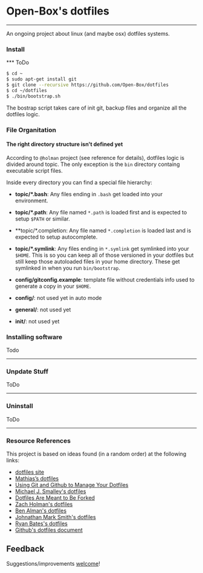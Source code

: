 # Open-Box's dotfiles
----

An ongoing project about linux (and maybe osx) dotfiles systems.

### Install

*** ToDo

```bash
$ cd ~
$ sudo apt-get install git
$ git clone --recursive https://github.com/Open-Box/dotfiles
$ cd ~/dotfiles
$ ./bin/bootstrap.sh
```

The bostrap script takes care of init git, backup files and organize all the dotfiles logic.

### File Organitation

#### The right directory structure isn't defined yet

According to `@holman` project (see reference for details), dotfiles logic is divided around topic.
The only exception is the `bin` directory containg executable script files.

Inside every directory you can find a special file hierarchy:


- **topic/\*.bash**: Any files ending in `.bash` get loaded into your
  environment.
- **topic/*.path**: Any file named `*.path` is loaded first and is
  expected to setup `$PATH` or similar.
- **topic/*.completion: Any file named `*.completion` is loaded
  last and is expected to setup autocomplete.
- **topic/\*.symlink**: Any files ending in `*.symlink` get symlinked into
  your `$HOME`. This is so you can keep all of those versioned in your dotfiles
  but still keep those autoloaded files in your home directory. These get
  symlinked in when you run `bin/bootstrap`.

- **config/gitconfig.example**: template file without credentials info used to
  generate a copy in your  `$HOME`.

- **config/**: not used yet in auto mode
- **general/**: not used yet
- **init/**: not used yet

### Installing software

Todo
___

### Unpdate Stuff

ToDo
___

### Uninstall

ToDo
___

### Resource References

This project is based on ideas found (in a random order) at the following links:

* [dotfiles site](http://www.dotfiles.org)
* [Mathias’s dotfiles](https://github.com/mathiasbynens/dotfiles)
* [Using Git and Github to Manage Your Dotfiles](http://blog.smalleycreative.com/tutorials/using-git-and-github-to-manage-your-dotfiles/)
* [Michael J. Smalley's dotfiles](https://github.com/michaeljsmalley/dotfiles)
* [Dotfiles Are Meant to Be Forked](http://zachholman.com/2010/08/dotfiles-are-meant-to-be-forked/)
* [Zach Holman's dotfiles](https://github.com/holman/dotfiles)
* [Ben Alman's dotfiles](https://github.com/cowboy/dotfiles)
* [Johnathan Mark Smith's dotfiles](https://github.com/JohnathanMarkSmith/mintdotfiles)
* [Ryan Bates's dotfiles](https://github.com/ryanb/dotfiles)
* [Github's dotfiles document](https://dotfiles.github.io/)

## Feedback

Suggestions/improvements
[welcome](https://github.com/Open-Box/dotfiles/issues)!
